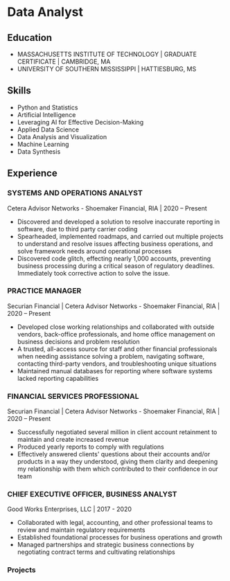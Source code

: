 # Data Analyst

## Education
- MASSACHUSETTS INSTITUTE OF TECHNOLOGY | GRADUATE CERTIFICATE | CAMBRIDGE, MA
- UNIVERSITY OF SOUTHERN MISSISSIPPI | HATTIESBURG, MS

## Skills
- Python and Statistics
- Artificial Intelligence
- Leveraging AI for Effective Decision-Making
- Applied Data Science 
- Data Analysis and Visualization
- Machine Learning
- Data Synthesis

## Experience 
### SYSTEMS AND OPERATIONS ANALYST 
Cetera Advisor Networks - Shoemaker Financial, RIA  |  2020 – Present
- Discovered and developed a solution to resolve inaccurate reporting in software, due to third party carrier coding
- Spearheaded, implemented roadmaps, and carried out multiple projects to understand and resolve issues affecting business operations, and solve framework needs around operational processes
- Discovered code glitch, effecting nearly 1,000 accounts, preventing business processing during a critical season of regulatory deadlines. Immediately took corrective action to solve the issue.  

### PRACTICE MANAGER
Securian Financial  |  Cetera Advisor Networks - Shoemaker Financial, RIA  |  2020 – Present
- Developed close working relationships and collaborated with outside vendors, back-office professionals, and home office management on business decisions and problem resolution
- A trusted, all-access source for staff and other financial professionals when needing assistance solving a problem, navigating software, contacting third-party vendors, and troubleshooting unique situations
- Maintained manual databases for reporting where software systems lacked reporting capabilities

### FINANCIAL SERVICES PROFESSIONAL
Securian Financial  |  Cetera Advisor Networks - Shoemaker Financial, RIA  |  2020 – Present
- Successfully negotiated several million in client account retainment to maintain and create increased revenue
- Produced yearly reports to comply with regulations
- Effectively answered clients' questions about their accounts and/or products in a way they understood, giving them clarity and deepening my relationship with them which contributed to their confidence in our team

### CHIEF EXECUTIVE OFFICER, BUSINESS ANALYST 
Good Works Enterprises, LLC  |  2017 - 2020
- Collaborated with legal, accounting, and other professional teams to review and maintain regulatory requirements
- Established foundational processes for business operations and growth
- Managed partnerships and strategic business connections by negotiating contract terms and cultivating relationships

### Projects
